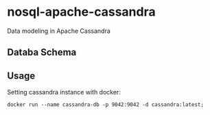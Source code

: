 # nosql-apache-cassandra
Data modeling in Apache Cassandra

## Databa Schema


## Usage
Setting cassandra instance with docker:

```
docker run --name cassandra-db -p 9042:9042 -d cassandra:latest;
```
